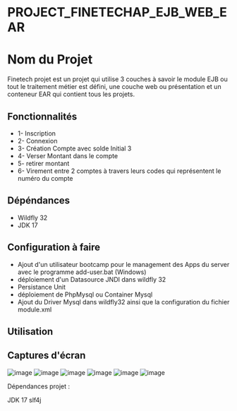 # PROJECT_FINETECHAP_EJB_WEB_EAR

# Nom du Projet

Finetech projet est un projet qui utilise 3 couches à savoir le module EJB ou tout le traitement métier est défini, une couche web ou présentation et un conteneur EAR qui contient tous les projets.

## Fonctionnalités

- 1- Inscription 
- 2- Connexion 
- 3- Création Compte avec solde Initial 3
- 4- Verser Montant dans le compte
- 5- retirer montant
- 6- Virement entre 2 comptes à travers leurs codes qui représentent le numéro du compte

## Dépéndances

- Wildfly 32
- JDK 17

## Configuration à faire 

- Ajout d'un utilisateur bootcamp pour le management des Apps du server avec le programme add-user.bat (Windows)
- déploiement d'un Datasource JNDI dans wildfly 32
- Persistance Unit
- déploiement de PhpMysql ou Container Mysql
- Ajout du Driver Mysql dans wildfly32 ainsi que la configuration du fichier module.xml

## Utilisation



## Captures d'écran
![image](https://github.com/cheikhounagueye/PROJECT_FINETECHAP_EJB_WEB_EAR/assets/20979143/c10f1b15-0297-44cd-9e51-0763bade9511)
![image](https://github.com/cheikhounagueye/PROJECT_FINETECHAP_EJB_WEB_EAR/assets/20979143/be806f6d-859c-4723-8bf0-a925cd73bf99)
![image](https://github.com/cheikhounagueye/PROJECT_FINETECHAP_EJB_WEB_EAR/assets/20979143/dbeae6cd-9ef3-4fbc-b7bc-c57d3298fc17)
![image](https://github.com/cheikhounagueye/PROJECT_FINETECHAP_EJB_WEB_EAR/assets/20979143/1030100e-0a68-4511-ad95-029886d2100d)
![image](https://github.com/cheikhounagueye/PROJECT_FINETECHAP_EJB_WEB_EAR/assets/20979143/aac3c5cc-9912-42e9-bcb6-3749db42840e)
![image](https://github.com/cheikhounagueye/PROJECT_FINETECHAP_EJB_WEB_EAR/assets/20979143/a677ff3e-2423-41e3-9f1f-17153555784a)







Dépendances projet :

JDK 17 
slf4j
